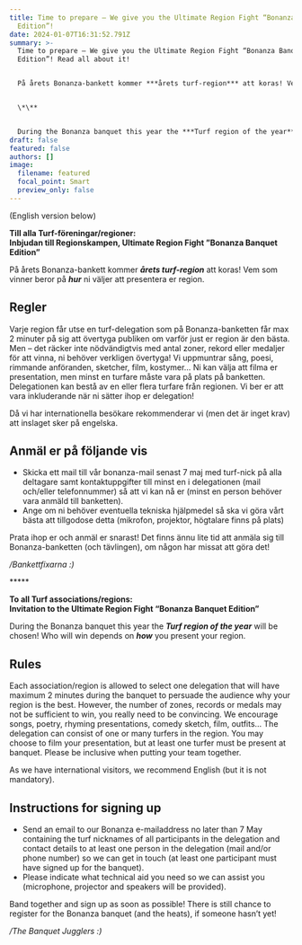```yaml
---
title: Time to prepare – We give you the Ultimate Region Fight “Bonanza Banquet
  Edition”!
date: 2024-01-07T16:31:52.791Z
summary: >-
  Time to prepare – We give you the Ultimate Region Fight “Bonanza Banquet
  Edition”! Read all about it!


  På årets Bonanza-bankett kommer ***årets turf-region*** att koras! Vem som vinner beror på ***hur*** ni väljer att presentera er region.


  \*\**


  During the Bonanza banquet this year the ***Turf region of the year*** will be chosen! Who will win depends on ***how*** you present your region.
draft: false
featured: false
authors: []
image:
  filename: featured
  focal_point: Smart
  preview_only: false
---
```

(English version below) 



**Till alla Turf-föreningar/regioner:** \
**Inbjudan till Regionskampen, Ultimate Region Fight ”Bonanza Banquet Edition”**

På årets Bonanza-bankett kommer ***årets turf-region*** att koras! Vem som vinner beror på ***hur*** ni väljer att presentera er region.

## Regler 

Varje region får utse en turf-delegation som på Bonanza-banketten får max 2 minuter på sig att övertyga publiken om varför just er region är den bästa. Men – det räcker inte nödvändigtvis med antal zoner, rekord eller medaljer för att vinna, ni behöver verkligen övertyga! Vi uppmuntrar sång, poesi, rimmande anföranden, sketcher, film, kostymer… Ni kan välja att filma er presentation, men minst en turfare måste vara på plats på banketten. Delegationen kan bestå av en eller flera turfare från regionen. Vi ber er att vara inkluderande när ni sätter ihop er delegation!

Då vi har internationella besökare rekommenderar vi (men det är inget krav) att inslaget sker på engelska.

## Anmäl er på följande vis

* Skicka ett mail till vår bonanza-mail senast 7 maj med turf-nick på alla deltagare samt kontaktuppgifter till minst en i delegationen (mail och/eller telefonnummer) så att vi kan nå er (minst en person behöver vara anmäld till banketten).
* Ange om ni behöver eventuella tekniska hjälpmedel så ska vi göra vårt bästa att tillgodose detta (mikrofon, projektor, högtalare finns på plats)

Prata ihop er och anmäl er snarast! Det finns ännu lite tid att anmäla sig till Bonanza-banketten (och tävlingen), om någon har missat att göra det!

*/Bankettfixarna :)*

\*\*\*\**

**To all Turf associations/regions:** \
**Invitation to the Ultimate Region Fight “Bonanza Banquet Edition”**

During the Bonanza banquet this year the ***Turf region of the year*** will be chosen! Who will win depends on ***how*** you present your region.

## Rules 

Each association/region is allowed to select one delegation that will have maximum 2 minutes during the banquet to persuade the audience why your region is the best. However, the number of zones, records or medals may not be sufficient to win, you really need to be convincing. We encourage songs, poetry, rhyming presentations, comedy sketch, film, outfits… The delegation can consist of one or many turfers in the region. You may choose to film your presentation, but at least one turfer must be present at banquet. Please be inclusive when putting your team together.



As we have international visitors, we recommend English (but it is not mandatory).

## Instructions for signing up

* Send an email to our Bonanza e-mailaddress no later than 7 May containing the turf nicknames of all participants in the delegation and contact details to at least one person in the delegation (mail and/or phone number) so we can get in touch (at least one participant must have signed up for the banquet).
* Please indicate what technical aid you need so we can assist you (microphone, projector and speakers will be provided).

Band together and sign up as soon as possible! There is still chance to register for the Bonanza banquet (and the heats), if someone hasn’t yet!

*/The Banquet Jugglers :)*